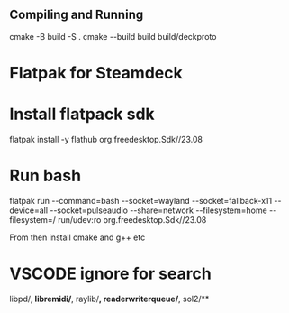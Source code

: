 ## Compiling and Running

cmake -B build -S .
cmake --build build
build/deckproto

# Flatpak for Steamdeck

# Install flatpack sdk

flatpak install -y flathub org.freedesktop.Sdk//23.08

# Run bash

flatpak run --command=bash   --socket=wayland --socket=fallback-x11 --device=all   --socket=pulseaudio --share=network   --filesystem=home --filesystem=/
run/udev:ro   org.freedesktop.Sdk//23.08

From then install cmake and g++ etc

# VSCODE ignore for search

libpd/**, libremidi/**, raylib/**, readerwriterqueue/**, sol2/**